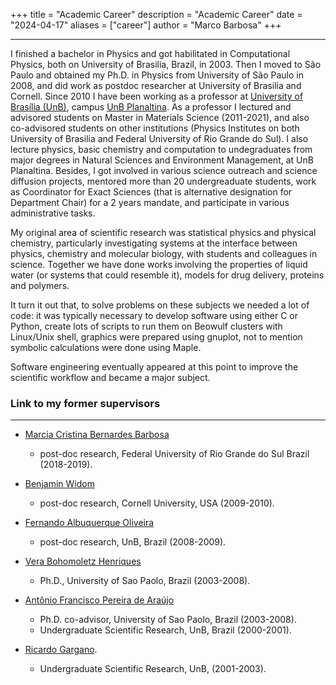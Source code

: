 +++
title = "Academic Career"
description = "Academic Career"
date = "2024-04-17"
aliases = ["career"]
author = "Marco Barbosa"
+++

***
I finished a bachelor in Physics and got habilitated in Computational Physics, both on University of Brasilia, Brazil, in 2003. Then I moved to São Paulo and obtained my Ph.D. in Physics from University of São Paulo in 2008, and did work as postdoc researcher at University of Brasilia and Cornell. Since 2010 I have been working as a professor at [University of Brasília (UnB)](https://www.unb.br), campus [UnB Planaltina](https://fup.unb.br). As a professor I lectured and advisored students on Master in Materials Science (2011-2021), and also co-advisored students on other institutions (Physics Institutes on both University of Brasilia and Federal University of Rio Grande do Sul). I also lecture physics, basic chemistry and computation to undegraduates from major degrees in Natural Sciences and Environment Management, at UnB Planaltina. Besides, I got involved in various science outreach and science diffusion projects, mentored more than 20 undergreaduate students, work as Coordinator for Exact Sciences (that is alternative designation for Department Chair)
for a 2 years mandate, and participate in various administrative tasks.

My original area of scientific research was statistical physics and physical chemistry, particularly investigating systems at the interface between physics, chemistry and molecular biology, with students and colleagues in science. Together we have done works involving the properties of liquid water (or systems that could resemble it), models for drug delivery, proteins and polymers. 

It turn it out that, to solve problems on these subjects we needed a lot of code: it was typically necessary to develop software using either C or Python, create lots of scripts to run them on Beowulf clusters with Linux/Unix shell, 
graphics were prepared using gnuplot, not to mention symbolic calculations were done using Maple.

Software engineering eventually appeared at this point to improve the scientific workflow and became a major subject.


### Link to my former supervisors
***
- [Marcia Cristina Bernardes Barbosa](https://www.if.ufrgs.br/~barbosa/) 
    - post-doc research, Federal University of Rio Grande do Sul Brazil (2018-2019).
- [Benjamin Widom](https://chemistry.cornell.edu/benjamin-widom) 
    - post-doc research, Cornell University, USA (2009-2010).
- [Fernando Albuquerque Oliveira](http://lattes.cnpq.br/5720500395612472)
    - post-doc research, UnB, Brazil (2008-2009).
- [Vera Bohomoletz Henriques](http://fig.if.usp.br/~vera/)
    - Ph.D., University of Sao Paolo, Brazil (2003-2008).
- [Antônio Francisco Pereira de Araújo](http://www.lbtc.unb.br/pt/pessoas/17-categoria-pt-br/people/professor/15-antonio-francisco-pereira-de-araujo) 
    - Ph.D. co-advisor, University of Sao Paolo, Brazil (2003-2008).
    - Undergraduate Scientific Research, UnB, Brazil (2000-2001).

- [Ricardo Gargano](https://www.fis.unb.br/index.php?option=com_myjspace&view=see&pagename=gargano).
    - Undergraduate Scientific Research, UnB, (2001-2003).

[cv-lattes]: http://lattes.cnpq.br/5720622055548812
